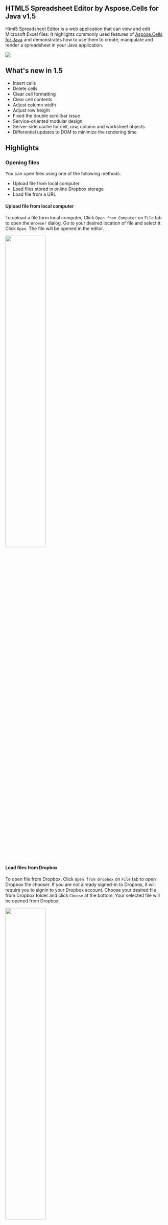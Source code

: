 ## HTML5 Spreadsheet Editor by Aspose.Cells for Java v1.5

Html5 Spreadsheet Editor is a web application that can view and edit Microsoft Excel files. It highlights commonly used features of [Aspose.Cells for Java](http://www.aspose.com/java/excel-component.aspx) and demonstrates how to use them to create, manipulate and render a spreadsheet in your Java application.

![](https://cloud.githubusercontent.com/assets/9132329/6222331/8fb64870-b673-11e4-8065-4d45b0fb0357.png)

## What's new in 1.5

*	Insert cells
*	Delete cells
*	Clear cell formatting
*	Clear cell contents
*	Adjust column width
*	Adjust row height
*	Fixed the double scrollbar issue
*	Service-oriented modular design
*	Server-side cache for cell, row, column and worksheet objects
*	Differential updates to DOM to minimize the rendering time

## Highlights

### Opening files

You can open files using one of the following methods.

* Upload file from local computer
* Load files stored in online Dropbox storage
* Load file from a URL

#### Upload file from local computer

To upload a file form local computer, Click `Open from Computer` on `File` tab to open the `Browser` dialog. Go to your desired location of file and select it. Click `Open`. The file will be opened in the editor.

<img src="https://cloud.githubusercontent.com/assets/9132329/5697307/886486b2-9a0e-11e4-8e14-e97aeda7919a.png" width="50%" />

#### Load files from Dropbox

To open file from Dropbox, Click `Open from Dropbox` on `File` tab to open Dropbox file chooser. If you are not already signed-in to Dropbox, it will require you to signin to your Dropbox account. Choose your desired file from Dropbox folder and click `Choose` at the bottom. Your selected file will be opened from Dropbox.

<img src="https://cloud.githubusercontent.com/assets/9132329/5697310/b9434480-9a0e-11e4-9a46-feb8612a6e65.png" width="50%" />

#### Load file from a URL

Files can be directly opened from URLs. This allows you to edit any publicly available file on Internet. To open the file append `?url=location` parameter with the value of your desired location while loading the editor. For example:

`http://spreadsheet-editor.aspose.com/?url=http://example.com/Sample.xlsx`

<img src="https://cloud.githubusercontent.com/assets/9132329/5697316/d2d6629c-9a0e-11e4-9714-0d9215e33b5f.png" width="50%" />

### Create new files

To create a new empty spreadsheet click `New` on `File` tab.

<img src="https://cloud.githubusercontent.com/assets/9132329/5697305/5fe0d63c-9a0e-11e4-89d2-d14a90dd004e.png" width="50%" />

### Export and Save files

After editing files, you will want to save those changes. The editor allows you to export and download the modified files to local computer. To export the file click `Export as` on `File` tab and choose your desired format. The modified file will be exported for download. The following formats are supported for export:

* Excel 2007-2013 XLSX
* Excel 1997-2003 XLS
* Excel XLSM
* Excel XLSB
* Excel XLTX
* Excel XLTM
* SpreadsheetML
* Portable Document Format (PDF)
* OpenDocument Spreadsheet (ODS)

<img src="https://cloud.githubusercontent.com/assets/9132329/5697333/071a84ca-9a0f-11e4-9d25-b844247bbcf6.png" width="50%" />

### Supported formats

HTML5 Spreadsheet Editor can open files in the following formats:

* Excel 1997-2003 XLS
* Excel 2007-2013 XLSX
* XLSM
* XLSB
* XLTX
* SpreadsheetML
* CVS
* OpenDocument

### Editing Cells

You can edit any cell by a double-click. When you double-click a cell, it switches to edit-mode. To cancel editing, press the ESC key. To switch to normal mode, press ENTER. You can also press TAB to move to the next cell. You can specify static text and numbers. Formulas are supported too. To enter a formula, start the cell value with an equal sign (=). For example `=SUM(A1:A5)`. All formulas supported by Microsoft Excel are supported by HTML5 Spreadsheet Editor too.

<img src="https://cloud.githubusercontent.com/assets/9132329/5697338/21a78784-9a0f-11e4-831c-3ca27c5be757.png" width="50%" />

### Cell formatting

HTML5 Spreadsheet Editor supports rendering of the following text formatting:

* Bold
* Italic
* Underlines
* Font style
* Font size
* Text color
* Strike through
* Horizontal cell alignment: left, right, center, justified
* Color

Support for editing of the following formatting is available:

* Bold
* Italic
* Underlines
* Font style
* Font size
* Horizontal cell alignment: left, right, center, justified

<img src="https://cloud.githubusercontent.com/assets/9132329/5697344/437f477a-9a0f-11e4-9a9f-8a2261b14673.png" width="50%" />

### Rows and Columns

Adding and removing rows and columns is very easy. Click inside any cell and click `Add a Row Above` to add a new row right above the selected cell. You can remove a row by following same method and clicking `Delete Row`. You can:

* Add a row above the selected cell.
* Add a row below the selected cell.
* Add a column on the left of selected cell.
* Add a column on the right of selected cell.
* Delete the row including the selected cell.
* Delete the column including the selected cell.

<img src="https://cloud.githubusercontent.com/assets/9132329/5697351/5f4b2bfe-9a0f-11e4-9802-75ace6620494.png" width="50%" />

### Working with Sheets

Microsoft Excel allows multiple sheets in a single file. HTML5 Spreadsheet Editor allows you to edit and switch between sheets. On the Sheets tab we have a drop-down list of sheets. The selected sheet is the one which is opened by the editor. To switch to another sheet, select it from the list. The plus `+` button **adds a new sheet**, and minus `-` button **deletes the selected sheet**.

To **rename existing sheet**, click on the sheet name in the text box to edit it. When you are finished editing the name, press ENTER key, or click anywhere outside the box. The sheet will be renamed.

<img src="https://cloud.githubusercontent.com/assets/9132329/5697357/77a7bf14-9a0f-11e4-92ab-ccba33d86f49.png" width="50%" />

### Embed Anywhere

You can embed HTML5 Spreadsheet Editor in any website of your choice using IFRAME. Here is an example code:

```<
iframe src="http://spreadsheet-editor.aspose.com/?url=http://example.com/Sample.xlsx" width="800" height="600">
Your web browser does not support IFRAMEs
</iframe>
```

## Setup

It is very easy to manage the project using [NetBeans IDE](https://netbeans.org/). 

1. Download the source code.
2. Open the project in NetBeans IDE.
3. Click `Run`
4. Select `Glassfish` server as Application Server.

![](https://cloud.githubusercontent.com/assets/7696899/4933205/d49e9b94-6593-11e4-879d-5ef39755a232.png)

The project build process is managed using Maven. So you can prepare a WAR file from command line without any IDE. Use the following command to generate a WAR for deployment. The documentation of corresponding application server will help you how to deploy the generated WAR and its dependencies.

```
mvn package
```

## Aspose License

The project works without a license, with limitations. To remove limitations, you can acquire a free [temporary license](http://www.aspose.com/corporate/purchase/temporary-license.aspx) or [buy a full license](http://www.aspose.com/purchase/default.aspx).

By default, it will try to load `Aspose.Total.Java.lic` file from `src/main/resources/com/aspose/spreadsheeteditor` directory. Just copy the license file to this directory. You can change the default behavior by editing `AsposeLicense` class.

## Deployment

Spreadsheet Editor can be deployed on standard compliant Java application server that support CDI. It is tested on [Glassfish 4.0](http://glassfish.org/).
